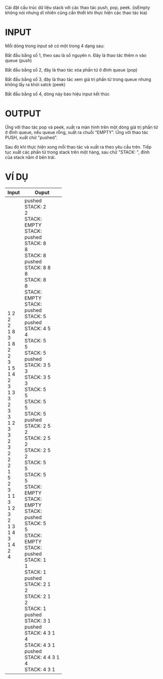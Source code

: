 Cài đặt cấu trúc dữ liệu stack với các thao tác push, pop, peek. (isEmpty không nói nhưng dĩ nhiên cũng cần thiết khi thực hiện các thao tác kia)

# INPUT
Mỗi dòng trong input sẽ có một trong 4 dạng sau:

Bắt đầu bằng số 1, theo sau là số nguyên n. Đây là thao tác thêm n vào queue (push)

Bắt đầu bằng số 2, đây là thao tác xóa phần tử ở đỉnh queue (pop)

Bắt đầu bằng số 3, đây là thao tác xem giá trị phần tử trong queue nhưng không lấy ra khỏi satck (peek)

Bắt đầu bằng số 4, dòng này báo hiệu input kết thúc

# OUTPUT
Ứng với thao tác pop và peek, xuất ra màn hình trên một dòng giá trị phần tử ở đỉnh queue, nếu queue rỗng, xuất ra chuỗi “EMPTY”. Ứng với thao tác PUSH, xuất chữ "pushed".

Sau đó khi thực hiện xong mỗi thao tác và xuất ra theo yêu cầu trên. Tiếp tục xuất các phần tử trong stack trên một hàng, sau chữ "STACK: ", đỉnh của stack nằm ở bên trái.

# VÍ DỤ
| Input                                             | Ouput |
|---------------------------------------------------|-------|
| 1 2 <br> 2 <br> 2 <br> 1 8 <br> 3 <br> 1 8 <br>2 <br>2 <br> 3 <br> 1 5 <br> 1 4 <br> 2 <br> 3 <br> 1 3 <br>3<br>2<br>3<br>3<br>1 2<br>3<br>3<br>2<br>3<br>2<br>2<br>2<br>1<br>5<br>2<br>3<br>1 1<br>3<br>1 2<br>3<br>2<br>1 3<br>1 4<br>3<br>1 4<br>2<br>4 | pushed<br>STACK: 2<br>2<br>STACK:<br>EMPTY<br>STACK:<br>pushed<br>STACK: 8<br>8<br>STACK: 8<br>pushed<br>STACK: 8 8<br>8<br>STACK: 8<br>8<br>STACK:<br>EMPTY<br>STACK:<br>pushed<br>STACK: 5<br>pushed<br>STACK: 4 5<br>4<br>STACK: 5<br>5<br>STACK: 5<br>pushed<br>STACK: 3 5<br>3<br>STACK: 3 5<br>3<br>STACK: 5<br>5<br>STACK: 5<br>5<br>STACK: 5<br>pushed<br>STACK: 2 5<br>2<br>STACK: 2 5<br>2<br>STACK: 2 5<br>2<br>STACK: 5<br>5<br>STACK: 5<br>5<br>STACK:<br>EMPTY<br>STACK:<br>EMPTY<br>STACK:<br>pushed<br>STACK: 5<br>5<br>STACK:<br>EMPTY<br>STACK:<br>pushed<br>STACK: 1<br>1<br>STACK: 1<br>pushed<br>STACK: 2 1<br>2<br>STACK: 2 1<br>2<br>STACK: 1<br>pushed<br>STACK: 3 1<br>pushed<br>STACK: 4 3 1<br>4<br>STACK: 4 3 1<br>pushed<br>STACK: 4 4 3 1<br>4<br>STACK: 4 3 1 |